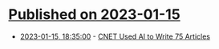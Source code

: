 # [Published on 2023-01-15](index.md)

* [2023-01-15, 18:35:00](https://news.slashdot.org/story/23/01/15/1831203/cnet-used-ai-to-write-75-articles?utm_source=rss1.0mainlinkanon&utm_medium=feed) - [CNET Used AI to Write 75 Articles](https://news.slashdot.org/story/23/01/15/1831203/cnet-used-ai-to-write-75-articles?utm_source=rss1.0mainlinkanon&utm_medium=feed)
